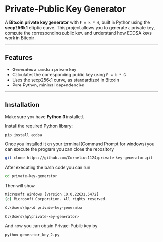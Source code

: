 # Private-Public Key Generator

A **Bitcoin private key generator** with `P = k * G`, built in Python using the **secp256k1** elliptic curve. This project allows you to generate a private key, compute the corresponding public key, and understand how ECDSA keys work in Bitcoin.

---

## Features

- Generates a random private key  
- Calculates the corresponding public key using `P = k * G`  
- Uses the secp256k1 curve, as standardized in Bitcoin  
- Pure Python, minimal dependencies  

---

## Installation

Make sure you have **Python 3** installed.

Install the required Python library:

```bash
pip install ecdsa
```
Once you installed it on your terminal (Command Prompt for windows) you can execute the program you can clone the repository.
```bash
git clone https://github.com/Cornelius1124/private-key-generator.git
```
After executing the bash code you can run 
```bash
cd private-key-generator
```
Then will show
```bash
Microsoft Windows [Version 10.0.22631.5472]
(c) Microsoft Corporation. All rights reserved.

C:\Users\hp>cd private-key-generator

C:\Users\hp\private-key-generator>
```
And now you can obtain Private-Public key by
```bash
python generator_key_2.py
```



